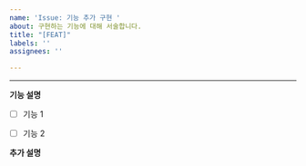 ```yaml
---
name: 'Issue: 기능 추가 구현 '
about: 구현하는 기능에 대해 서술합니다.
title: "[FEAT]"
labels: ''
assignees: ''

---
```


---

**기능 설명**

- [ ] 기능 1

- [ ] 기능 2

**추가 설명**
